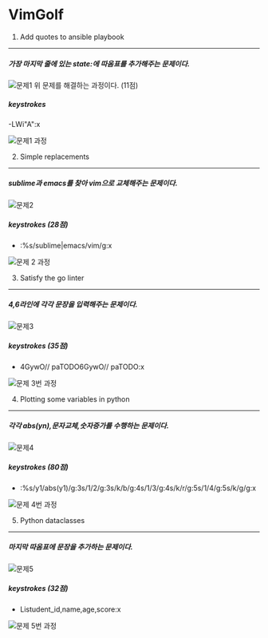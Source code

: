 # VimGolf
1. Add quotes to ansible playbook
---
##### 가장 마지막 줄에 있는 state:에 따옴표를 추가해주는 문제이다.
![문제1](https://user-images.githubusercontent.com/94672670/144594249-edd44471-dbef-4d1d-a62b-4e78b826a363.GIF)
위 문제를 해결하는 과정이다. (11점)
##### keystrokes
-LWi"<Esc>A"<Esc>:x<CR>

![문제1 과정](https://user-images.githubusercontent.com/94672670/144652809-d973360c-8134-41b4-89b2-d48fa95f51e5.gif)


2. Simple replacements
---
##### sublime과 emacs를 찾아 vim으로 교체해주는 문제이다.
![문제2](https://user-images.githubusercontent.com/94672670/144621521-95d60b39-9562-4bcf-9b79-e34bd4fb7b45.GIF)

##### keystrokes (28점)
- :%s/sublime\|emacs/vim/g<CR>:x<CR>

![문제 2 과정](https://user-images.githubusercontent.com/94672670/144653531-b8a5a508-9f78-41e5-9783-835901dd8a66.gif)

3. Satisfy the go linter
---
##### 4,6라인에 각각 문장을 입력해주는 문제이다.
![문제3](https://user-images.githubusercontent.com/94672670/144621537-47dc25fd-cd3d-4e5a-89da-fe6715b809ec.GIF)

##### keystrokes (35점)
- 4GywO// <Esc>paTODO<Esc>6GywO// <Esc>paTODO<Esc>:x<CR>

![문제 3번 과정](https://user-images.githubusercontent.com/94672670/144716876-528fa767-a0f5-40d7-ad67-8fb4a23f3f54.gif)


4. Plotting some variables in python
---
##### 각각 abs(yn),문자교체,숫자증가를 수행하는 문제이다.
![문제4](https://user-images.githubusercontent.com/94672670/144622087-b5440491-18f3-4ea0-8c2c-27bff01e9d7a.GIF)

##### keystrokes (80점)
- :%s/y1/abs(y1)/g<CR>:3s/1/2/g<CR>:3s/k/b/g<CR>:4s/1/3/g<CR>:4s/k/r/g<CR>:5s/1/4/g<CR>:5s/k/g/g<CR>:x<CR>

![문제 4번 과정](https://user-images.githubusercontent.com/94672670/144716883-242992dc-4755-4a2e-a7ea-18431177fb64.gif)


5. Python dataclasses
---
##### 마지막 따옴표에 문장을 추가하는 문제이다.
![문제5](https://user-images.githubusercontent.com/94672670/144622156-500c37f1-1456-4a54-887c-778828567ea2.GIF)

##### keystrokes (32점)
- L<BS>istudent_id,name,age,score<Esc>:x<CR>
  
![문제 5번 과정](https://user-images.githubusercontent.com/94672670/144716884-ec8de1d4-e3b5-48b3-8113-19541ce319ba.gif)
